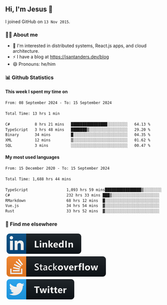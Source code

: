 ## Hi, I'm Jesus 👋

I joined GitHub on `13 Nov 2015`.

<!-- Talking about you -->

### 👨‍💻 About me

- 👦 I'm interested in distributed systems, React.js apps, and cloud architecture.
- ⚡️ I have a blog at <https://jsantanders.dev/blog>
- 😄 Pronouns: he/him

### 📊 Github Statistics

#### This week I spent my time on

<!--START_SECTION:weekly-->

```txt
From: 08 September 2024 - To: 15 September 2024

Total Time: 13 hrs 1 min

C#           8 hrs 21 mins   ████████████████░░░░░░░░░   64.13 %
TypeScript   3 hrs 48 mins   ███████▒░░░░░░░░░░░░░░░░░   29.20 %
Binary       34 mins         █░░░░░░░░░░░░░░░░░░░░░░░░   04.35 %
XML          12 mins         ▒░░░░░░░░░░░░░░░░░░░░░░░░   01.62 %
SQL          3 mins          ░░░░░░░░░░░░░░░░░░░░░░░░░   00.47 %
```

<!--END_SECTION:weekly-->

#### My most used languages

<!--START_SECTION:alltime-->

```txt
From: 15 December 2020 - To: 15 September 2024

Total Time: 1,688 hrs 44 mins

TypeScript                 1,093 hrs 59 mins████████████████▒░░░░░░░░   64.78 %
C#                         232 hrs 33 mins ███▒░░░░░░░░░░░░░░░░░░░░░   13.77 %
RMarkdown                  68 hrs 12 mins  █░░░░░░░░░░░░░░░░░░░░░░░░   04.04 %
Vue.js                     34 hrs 54 mins  ▓░░░░░░░░░░░░░░░░░░░░░░░░   02.07 %
Rust                       33 hrs 52 mins  ▓░░░░░░░░░░░░░░░░░░░░░░░░   02.01 %
```

<!--END_SECTION:alltime-->

### 📢 Find me elsewhere

<p>
  <a target="_blank" href="https://linkedin.com/in/jsantanders">
    <img src="https://github.com/jsantanders/jsantanders/blob/master/img/linkedin.svg" alt="LinkedIn" style="vertical-align:top; margin:4px">
  </a>
  
  <a target="_blank" href="https://stackoverflow.com/users/7318331/jesus-santander">
    <img src="https://github.com/jsantanders/jsantanders/blob/master/img/stackoverflow.svg" alt="StackOverflow" style="vertical-align:top; margin:4px">
  </a>
  
  <a target="_blank" href="http://twitter.com/jsantanders">
    <img src="https://github.com/jsantanders/jsantanders/blob/master/img/twitter.svg" alt="Twitter" style="vertical-align:top; margin:4px">
  </a>
</p>

